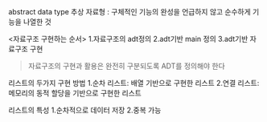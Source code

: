 abstract data type 추상 자료형
: 구체적인 기능의 완성을 언급하지 않고 순수하게 기능을 나열한 것

<자료구조 구현하는 순서>
1.자료구조의 adt정의
2.adt기반 main 정의
3.adt기반 자료구조 구현

>자료구조의 구현과 활용은 완전히 구분되도록 ADT를 정의해야 한다

리스트의 두가지 구현 방법
1.순차 리스트: 배열 기반으로 구현한 리스트
2.연결 리스트: 메모리의 동적 할당을 기반으로 구현한 리스트

리스트의 특성
1.순차적으로 데이터 저장
2.중복 가능


